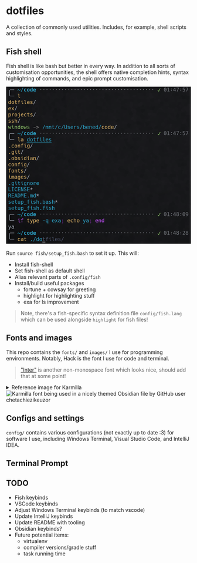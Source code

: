 
# dotfiles

A collection of commonly used utilities. Includes, for example, shell scripts
and styles.

## Fish shell

Fish shell is like bash but better in every way. In addition to all sorts of
customisation opportunities, the shell offers native completion hints, syntax
highlighting of commands, and epic prompt customisation.

<p align="center">
	<img
		src="media/terminal.png"
		alt="Terminal screenshot showing custom prompt, exa, command syntax
		highlighting, and completion hints."
	/>
</p>

Run `source fish/setup_fish.bash` to set it up. This will:
* Install fish-shell
* Set fish-shell as default shell
* Alias relevant parts of `.config/fish`
* Install/build useful packages
  * fortune + cowsay for greeting
  * highlight for highlighting stuff
  * exa for ls improvement

> Note, there's a fish-specific syntax definition file `config/fish.lang` which
> can be used alongside `highlight` for fish files!

## Fonts and images

This repo contains the `fonts/` and `images/` I use for programming
environments. Notably, Hack is the font I use for code and terminal.

> ["Inter"](https://fonts.google.com/specimen/Inter) is another non-monospace
> font which looks nice, should add that at some point!

<details>
	<summary>Reference image for Karmilla</summart>
	<img
		src="https://github.com/chetachiezikeuzor/Yin-and-Yang-Theme/blob/main/assets/light1.png?raw=true"
		alt="Karmilla font being used in a nicely themed Obsidian file by GitHub
		user chetachiezikeuzor"
	/>
</details>

## Configs and settings

`config/` contains various configurations (not exactly up to date :3) for
software I use, including Windows Terminal, Visual Studio Code, and IntelliJ
IDEA.

## Terminal Prompt

## TODO

* Fish keybinds
* VSCode keybinds
* Adjust Windows Terminal keybinds (to match vscode)
* Update IntelliJ keybinds
* Update README with tooling
* Obsidian keybinds?
* Future potential items:
	* virtualenv
	* compiler versions/gradle stuff
	* task running time
